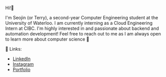 Hi!👋

I'm Seojin (or Terry), a second-year Computer Engineering student at the University of Waterloo. I am currently interning as a Cloud Engineering Intern at CIBC. I'm highly interested in and passionate about backend and automation development! Feel free to reach out to me as I am always open to learn more about computer science 🙂

🔎 Links: 
- [LinkedIn](https://www.linkedin.com/in/seojin-woo-67b992240/)
- [Instagram](https://www.instagram.com/terry9m/)
- [Portfolio](https://seojinwoo.me/)
